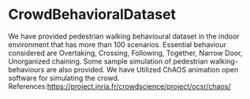 # CrowdBehavioralDataset
We have provided pedestrian walking behavioural dataset in the indoor environment that has more than 100 scenarios. Essential behaviour considered are Overtaking, Crossing, Following, Together, Narrow Door, Unorganized chaining.
Some sample simulation of pedestrian walking-behaviours are also provided. 
We have Utilized ChAOS animation open software for simulating the crowd.
References:https://project.inria.fr/crowdscience/project/ocsr/chaos/


